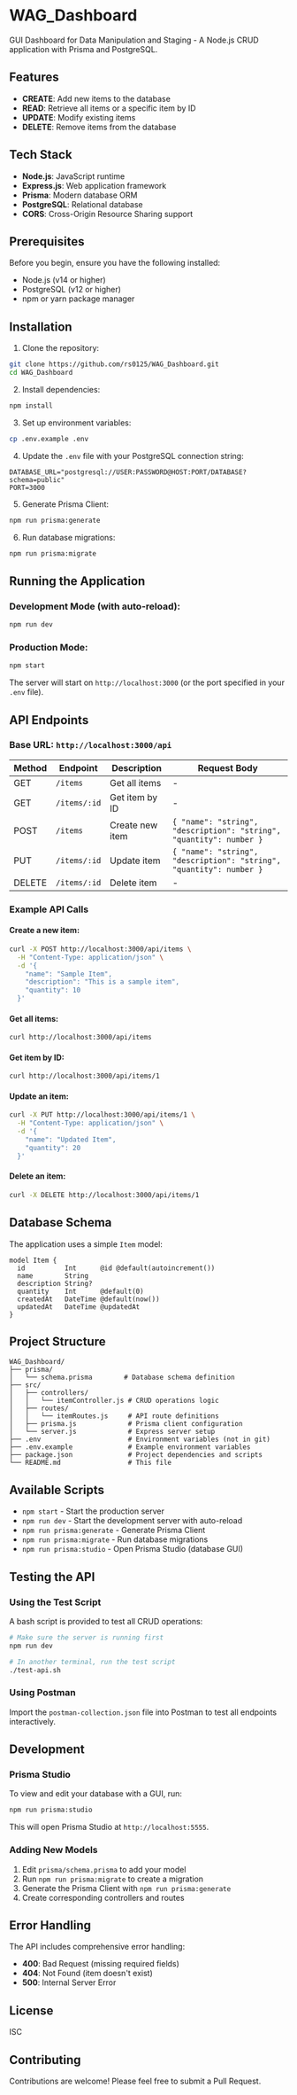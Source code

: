 # WAG_Dashboard

GUI Dashboard for Data Manipulation and Staging - A Node.js CRUD application with Prisma and PostgreSQL.

## Features

- **CREATE**: Add new items to the database
- **READ**: Retrieve all items or a specific item by ID
- **UPDATE**: Modify existing items
- **DELETE**: Remove items from the database

## Tech Stack

- **Node.js**: JavaScript runtime
- **Express.js**: Web application framework
- **Prisma**: Modern database ORM
- **PostgreSQL**: Relational database
- **CORS**: Cross-Origin Resource Sharing support

## Prerequisites

Before you begin, ensure you have the following installed:
- Node.js (v14 or higher)
- PostgreSQL (v12 or higher)
- npm or yarn package manager

## Installation

1. Clone the repository:
```bash
git clone https://github.com/rs0125/WAG_Dashboard.git
cd WAG_Dashboard
```

2. Install dependencies:
```bash
npm install
```

3. Set up environment variables:
```bash
cp .env.example .env
```

4. Update the `.env` file with your PostgreSQL connection string:
```env
DATABASE_URL="postgresql://USER:PASSWORD@HOST:PORT/DATABASE?schema=public"
PORT=3000
```

5. Generate Prisma Client:
```bash
npm run prisma:generate
```

6. Run database migrations:
```bash
npm run prisma:migrate
```

## Running the Application

### Development Mode (with auto-reload):
```bash
npm run dev
```

### Production Mode:
```bash
npm start
```

The server will start on `http://localhost:3000` (or the port specified in your `.env` file).

## API Endpoints

### Base URL: `http://localhost:3000/api`

| Method | Endpoint | Description | Request Body |
|--------|----------|-------------|--------------|
| GET | `/items` | Get all items | - |
| GET | `/items/:id` | Get item by ID | - |
| POST | `/items` | Create new item | `{ "name": "string", "description": "string", "quantity": number }` |
| PUT | `/items/:id` | Update item | `{ "name": "string", "description": "string", "quantity": number }` |
| DELETE | `/items/:id` | Delete item | - |

### Example API Calls

#### Create a new item:
```bash
curl -X POST http://localhost:3000/api/items \
  -H "Content-Type: application/json" \
  -d '{
    "name": "Sample Item",
    "description": "This is a sample item",
    "quantity": 10
  }'
```

#### Get all items:
```bash
curl http://localhost:3000/api/items
```

#### Get item by ID:
```bash
curl http://localhost:3000/api/items/1
```

#### Update an item:
```bash
curl -X PUT http://localhost:3000/api/items/1 \
  -H "Content-Type: application/json" \
  -d '{
    "name": "Updated Item",
    "quantity": 20
  }'
```

#### Delete an item:
```bash
curl -X DELETE http://localhost:3000/api/items/1
```

## Database Schema

The application uses a simple `Item` model:

```prisma
model Item {
  id          Int      @id @default(autoincrement())
  name        String
  description String?
  quantity    Int      @default(0)
  createdAt   DateTime @default(now())
  updatedAt   DateTime @updatedAt
}
```

## Project Structure

```
WAG_Dashboard/
├── prisma/
│   └── schema.prisma        # Database schema definition
├── src/
│   ├── controllers/
│   │   └── itemController.js # CRUD operations logic
│   ├── routes/
│   │   └── itemRoutes.js     # API route definitions
│   ├── prisma.js             # Prisma client configuration
│   └── server.js             # Express server setup
├── .env                      # Environment variables (not in git)
├── .env.example              # Example environment variables
├── package.json              # Project dependencies and scripts
└── README.md                 # This file
```

## Available Scripts

- `npm start` - Start the production server
- `npm run dev` - Start the development server with auto-reload
- `npm run prisma:generate` - Generate Prisma Client
- `npm run prisma:migrate` - Run database migrations
- `npm run prisma:studio` - Open Prisma Studio (database GUI)

## Testing the API

### Using the Test Script

A bash script is provided to test all CRUD operations:

```bash
# Make sure the server is running first
npm run dev

# In another terminal, run the test script
./test-api.sh
```

### Using Postman

Import the `postman-collection.json` file into Postman to test all endpoints interactively.

## Development

### Prisma Studio

To view and edit your database with a GUI, run:
```bash
npm run prisma:studio
```

This will open Prisma Studio at `http://localhost:5555`.

### Adding New Models

1. Edit `prisma/schema.prisma` to add your model
2. Run `npm run prisma:migrate` to create a migration
3. Generate the Prisma Client with `npm run prisma:generate`
4. Create corresponding controllers and routes

## Error Handling

The API includes comprehensive error handling:
- **400**: Bad Request (missing required fields)
- **404**: Not Found (item doesn't exist)
- **500**: Internal Server Error

## License

ISC

## Contributing

Contributions are welcome! Please feel free to submit a Pull Request.

